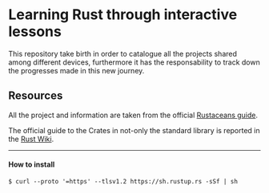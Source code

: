 # Learning Rust through interactive lessons

This repository take birth in order to catalogue all the projects shared among different devices, furthermore it has the responsability to track down the progresses made in this new journey.

## Resources 

All the project and information are taken from the official [Rustaceans guide](https://rust-book.cs.brown.edu/).

The official guide to the Crates in not-only the standard library is reported in the [Rust Wiki](https://doc.rust-lang.org/).

---

#### How to install

```
$ curl --proto '=https' --tlsv1.2 https://sh.rustup.rs -sSf | sh
```